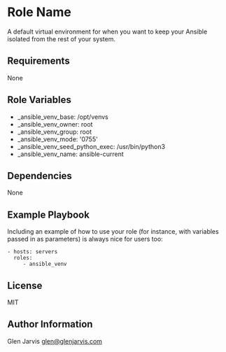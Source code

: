 Role Name
=========
A default virtual environment for when you want to keep your Ansible isolated
from the rest of your system.

Requirements
------------
None

Role Variables
--------------

* _ansible_venv_base: /opt/venvs
* _ansible_venv_owner: root
* _ansible_venv_group: root
* _ansible_venv_mode: '0755'
* _ansible_venv_seed_python_exec: /usr/bin/python3
* _ansible_venv_name: ansible-current

Dependencies
------------
None

Example Playbook
----------------

Including an example of how to use your role (for instance, with variables passed in as parameters) is always nice for users too:

    - hosts: servers
      roles:
         - ansible_venv

License
-------
MIT

Author Information
------------------

Glen Jarvis <glen@glenjarvis.com>
